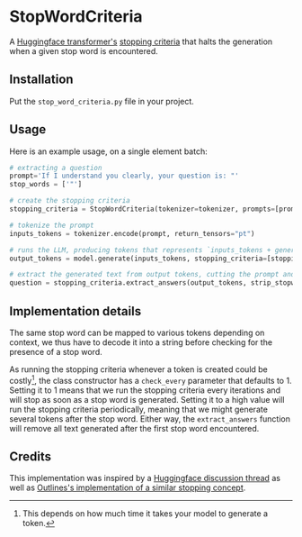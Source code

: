 # StopWordCriteria

A [Huggingface transformer's](https://huggingface.co/docs/transformers/en/index) [stopping criteria](https://huggingface.co/docs/transformers/internal/generation_utils#transformers.StoppingCriteria) that halts the generation when a given stop word is encountered.

## Installation

Put the `stop_word_criteria.py` file in your project.

## Usage

Here is an example usage, on a single element batch:

```python
# extracting a question
prompt='If I understand you clearly, your question is: "'
stop_words = ['"']

# create the stopping criteria
stopping_criteria = StopWordCriteria(tokenizer=tokenizer, prompts=[prompt], stop_words=stop_words)

# tokenize the prompt
inputs_tokens = tokenizer.encode(prompt, return_tensors="pt")

# runs the LLM, producing tokens that represents `inputs_tokens + generated_text + stopword + maybe more`
output_tokens = model.generate(inputs_tokens, stopping_criteria=[stopping_criteria])

# extract the generated text from output tokens, cutting the prompt and stop words
question = stopping_criteria.extract_answers(output_tokens, strip_stopword=True)[0]
```

## Implementation details

The same stop word can be mapped to various tokens depending on context, we thus have to decode it into a string before checking for the presence of a stop word.

As running the stopping criteria whenever a token is created could be costly[^cost], the class constructor has a `check_every` parameter that defaults to 1.
Setting it to 1 means that we run the stopping criteria every iterations and will stop as soon as a stop word is generated.
Setting it to a high value will run the stopping criteria periodically, meaning that we might generate several tokens after the stop word.
Either way, the `extract_answers` function will remove all text generated after the first stop word encountered.

[^cost]: This depends on how much time it takes your model to generate a token.

## Credits

This implementation was inspired by a [Huggingface discussion thread](https://discuss.huggingface.co/t/implimentation-of-stopping-criteria-list/20040/9) as well as [Outlines's implementation of a similar stopping concept](https://github.com/outlines-dev/outlines/blob/main/outlines/generate/api.py).
